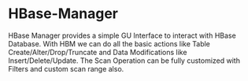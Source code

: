 HBase-Manager
=============

HBase Manager provides a simple GU Interface to interact with HBase Database. With HBM we can do all the basic actions like Table Create/Alter/Drop/Truncate and Data Modifications like Insert/Delete/Update.  The Scan Operation can be fully customized with Filters and custom scan range also.